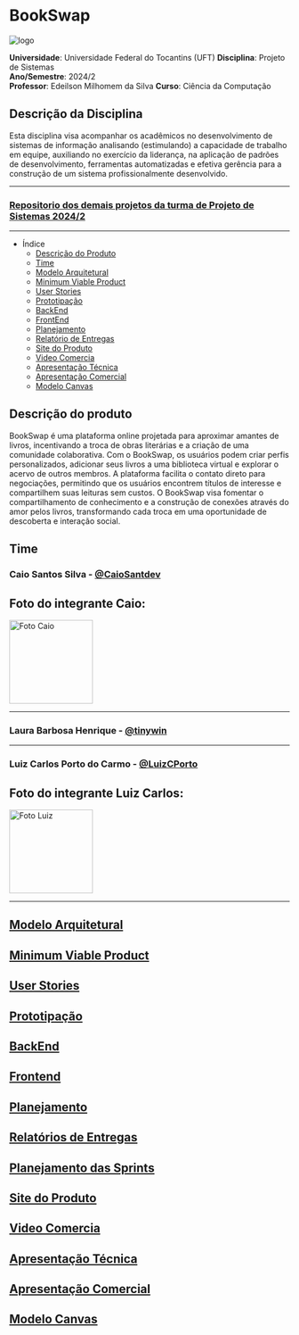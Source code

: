 
# BookSwap

![logo](https://github.com/user-attachments/assets/f4c41849-31d1-43dc-b9be-26cc731e0b18)

**Universidade**: Universidade Federal do Tocantins (UFT)
**Disciplina**: Projeto de Sistemas  
**Ano/Semestre**: 2024/2  
**Professor**: Edeilson Milhomem da Silva
**Curso**: Ciência da Computação 

## Descrição da Disciplina 

Esta disciplina visa acompanhar os acadêmicos no desenvolvimento de sistemas de informação analisando
(estimulando) a capacidade de trabalho em equipe, auxiliando no exercício da liderança, na aplicação
de padrões de desenvolvimento, ferramentas automatizadas e efetiva gerência para a construção de
um sistema profissionalmente desenvolvido.

---

### [Repositorio dos demais projetos da turma de Projeto de Sistemas 2024/2](https://github.com/disciplinas-prof-Edeilson-UFT/proj-sist-2024-2) 

---

- Índice
  - [Descrição do Produto](#descrição-do-produto)
  - [Time](#time)
  - [Modelo Arquitetural](#modelo-arquitetural)
  - [Minimum Viable Product](#minimum-viable-product)
  - [User Stories](#user-stories)
  - [Prototipação](#prototipação)
  - [BackEnd](#backend)
  - [FrontEnd](#frontend)
  - [Planejamento](#planejamento)
  - [Relatório de Entregas](#relatórios-de-entregas)
  - [Site do Produto](#Site-do-Produto)
  - [Video Comercia](#Video-Comercia)
  - [Apresentação Técnica](#Apresentação-Técnica)
  - [Apresentação Comercial](#Apresentação-Comercial)
  - [Modelo Canvas](#Modelo-Canvas)

## Descrição do produto

BookSwap é uma plataforma online projetada para aproximar amantes de livros, incentivando a troca de obras literárias e a criação de uma comunidade colaborativa. Com o BookSwap, os usuários podem criar perfis personalizados, adicionar seus livros a uma biblioteca virtual e explorar o acervo de outros membros. A plataforma facilita o contato direto para negociações, permitindo que os usuários encontrem títulos de interesse e compartilhem suas leituras sem custos. O BookSwap visa fomentar o compartilhamento de conhecimento e a construção de conexões através do amor pelos livros, transformando cada troca em uma oportunidade de descoberta e interação social.

## Time

### Caio Santos Silva - [@CaioSantdev](https://github.com/CaioSantdev)
## Foto do integrante Caio: 
<img src="https://github.com/user-attachments/assets/b4ad8631-88bb-44cd-a2db-15ea06e65f74" alt="Foto Caio" width="150"/>

---

### Laura Barbosa Henrique - [@tinywin](https://github.com/tinywin)

---

### Luiz Carlos Porto do Carmo - [@LuizCPorto](https://github.com/LuizCPorto)
## Foto do integrante Luiz Carlos: 
<img src="https://github.com/user-attachments/assets/afecb964-6002-41a3-843b-5e25a2485d89" alt="Foto Luiz" width="150"/>

---

## [Modelo Arquitetural](/modelo_aquitetural.md)

## [Minimum Viable Product](/mvp.md)

## [User Stories](/user_stories.md)

## [Prototipação](https://www.figma.com/proto/92SVpi8xxKQfWpxARVSmsQ/Telas-do-bookswap?node-id=1-2&node-type=CANVAS&t=omIRD0rLrkgfpXs7-1&scaling=scale-down&content-scaling=fixed&page-id=0%3A1&starting-point-node-id=1%3A2)

## [BackEnd](https://github.com/BookSwap-PS/BookSwap-BackEnd)

## [Frontend](https://github.com/BookSwap-PS/BookSwap-FrontEnd)

## [Planejamento](https://github.com/orgs/BookSwap-PS/projects/3)

## [Relatórios de Entregas](/relatorio_entregas.md)

## [Planejamento das Sprints](/planejamento.md)

## [Site do Produto]()

## [Video Comercia]()

## [Apresentação Técnica]()

## [Apresentação Comercial]()

## [Modelo Canvas](../docs/canvas1458322.pdf)
